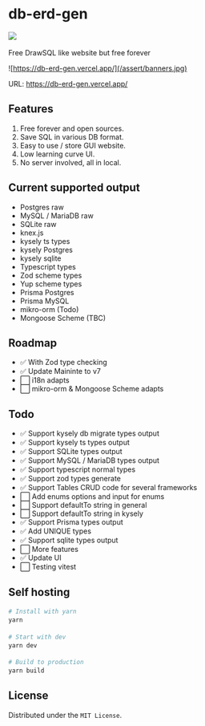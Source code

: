 # db-erd-gen
<a href="https://github.com/r48n34/db-erd-gen"><img src="https://img.shields.io/github/actions/workflow/status/r48n34/db-erd-gen/test.yml" /></a>

Free DrawSQL like website but free forever  

![https://db-erd-gen.vercel.app/](/assert/banners.jpg)

URL: https://db-erd-gen.vercel.app/

## Features  
1. Free forever and open sources. 
2. Save SQL in various DB format.   
3. Easy to use / store GUI website.  
4. Low learning curve UI.   
5. No server involved, all in local.   

## Current supported output  
- Postgres raw  
- MySQL / MariaDB raw 
- SQLite raw
- knex.js  
- kysely ts types
- kysely Postgres
- kysely sqlite
- Typescript types
- Zod scheme types
- Yup scheme types
- Prisma Postgres
- Prisma MySQL
- mikro-orm (Todo)
- Mongoose Scheme (TBC)

## Roadmap
- ✅ With Zod type checking
- ✅ Update Maininte to v7
- ⬜️ i18n adapts
- ⬜️ mikro-orm & Mongoose Scheme adapts

## Todo
- ✅ Support kysely db migrate types output  
- ✅ Support kysely ts types output  
- ✅ Support SQLite types output  
- ✅ Support MySQL / MariaDB types output  
- ✅ Support typescript normal types
- ✅ Support zod types generate
- ✅ Support Tables CRUD code for several frameworks
- ⬜️ Add enums options and input for enums
- ⬜️ Support defaultTo string in general
- ⬜️ Support defaultTo string in kysely
- ✅ Support Prisma types output  
- ✅ Add UNIQUE types  
- ✅ Support sqlite types output    
- ⬜️ More features  
- ✅ Update UI  
- ⬜️ Testing vitest  

## Self hosting
```bash
# Install with yarn
yarn

# Start with dev
yarn dev

# Build to production
yarn build
```

## License
Distributed under the `MIT License`.